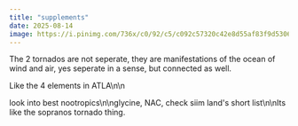 ```yaml
---
title: "supplements"
date: 2025-08-14
image: https://i.pinimg.com/736x/c0/92/c5/c092c57320c42e8d55af83f9d5306314.jpg
---
```


The 2 tornados are not seperate, they are manifestations of the ocean of wind and air, yes seperate in a sense, but connected as well.

Like the 4 elements in ATLA\n\n

look into best nootropics\n\nglycine, NAC, check siim land's short list\n\nIts like the sopranos tornado thing.
